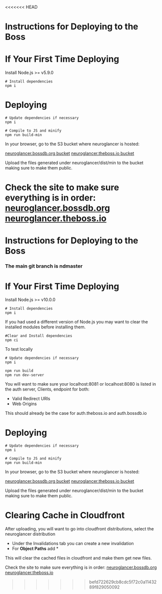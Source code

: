 <<<<<<< HEAD
# Instructions for Deploying to the Boss

# If Your First Time Deploying

Install Node.js >= v5.9.0

```shell
# Install dependencies
npm i
```

# Deploying

```shell
# Update dependencies if necessary
npm i

# Compile to JS and minify
npm run build-min
```

In your browser, go to the S3 bucket where neuroglancer is hosted:

[neuroglancer.bossdb.org bucket](https://s3.console.aws.amazon.com/s3/buckets/aws-website-bossdbneuroglancer-6v7vl/?region=us-east-1&tab=overview)
[neuroglancer.theboss.io bucket](https://s3.console.aws.amazon.com/s3/buckets/aws-website-thebossneuroglancer-io2gl/?region=us-east-1&tab=overview)

Upload the files generated under neuroglancer/dist/min to the bucket making sure to make them public.

Check the site to make sure everything is in order:
[neuroglancer.bossdb.org](https://neuroglancer.bossdb.org/)
[neuroglancer.theboss.io](https://neuroglancer.theboss.io/)
=======
# Instructions for Deploying to the Boss

### The main git branch is ndmaster 

# If Your First Time Deploying

Install Node.js >= v10.0.0

```shell
# Install dependencies
npm i
```
If you had used a different version of Node.js you may want to clear the installed modules before installing them.
```shell
#Clear and Install dependencies
npm ci
```

To test locally
```shell
# Update dependencies if necessary
npm i

npm run build
npm run dev-server
```
You will want to make sure your localhost:8081 or localhost:8080 is listed in the auth server, Clients, endpoint for both:
* Valid Redirect URIs
* Web Origins

This should already be the case for auth.theboss.io and auth.bossdb.io

# Deploying

```shell
# Update dependencies if necessary
npm i

# Compile to JS and minify
npm run build-min
```

In your browser, go to the S3 bucket where neuroglancer is hosted:

[neuroglancer.bossdb.org bucket](https://s3.console.aws.amazon.com/s3/buckets/aws-website-bossdbneuroglancer-6v7vl/?region=us-east-1&tab=overview)
[neuroglancer.theboss.io bucket](https://s3.console.aws.amazon.com/s3/buckets/aws-website-thebossneuroglancer-io2gl/?region=us-east-1&tab=overview)

Upload the files generated under neuroglancer/dist/min to the bucket making sure to make them public.

# Clearing Cache in Cloudfront
After uploading, you will want to go into cloudfront distributions, select the neuroglancer distribution
* Under the Invalidations tab you can create a new invalidation
* For **Object Paths** add *

This will clear the cached files in cloudfront and make them get new files.
  
Check the site to make sure everything is in order:
[neuroglancer.bossdb.org](https://neuroglancer.bossdb.org/)
[neuroglancer.theboss.io](https://neuroglancer.theboss.io/)
>>>>>>> befd722629cb8cdc5f72c0a1143289f829050092
